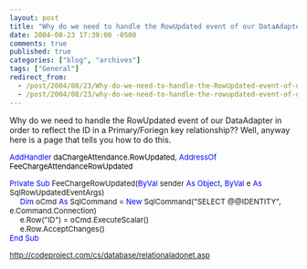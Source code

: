 ```yaml
---
layout: post
title: "Why do we need to handle the RowUpdated event of our DataAdapter in order to reflect the ID in a Primary/Foriegn key relationship??"
date: 2004-08-23 17:39:00 -0500
comments: true
published: true
categories: ["blog", "archives"]
tags: ["General"]
redirect_from: 
  - /post/2004/08/23/Why-do-we-need-to-handle-the-RowUpdated-event-of-our-DataAdapter-in-order-to-reflect-the-ID-in-a-PrimaryForiegn-key-relationship
  - /post/2004/08/23/why-do-we-need-to-handle-the-rowupdated-event-of-our-dataadapter-in-order-to-reflect-the-id-in-a-primaryforiegn-key-relationship
---
```

<!-- more -->
<P>Why do we need to handle the RowUpdated event of our DataAdapter in order to reflect the ID in a Primary/Foriegn key relationship?? Well, anyway here is a page that tells you how to do this.</P>
<P><FONT color=#0000ff size=2>AddHandler</FONT><FONT color=#000000 size=2> daChargeAttendance.RowUpdated, </FONT><FONT color=#0000ff size=2>AddressOf</FONT><FONT size=2><FONT color=#000000> FeeChargeAttendanceRowUpdated</FONT></FONT></P><FONT color=#0000ff size=2>
<P>Private</FONT><FONT size=2> </FONT><FONT color=#0000ff size=2>Sub</FONT><FONT size=2> FeeChargeRowUpdated(</FONT><FONT color=#0000ff size=2>ByVal</FONT><FONT size=2> sender </FONT><FONT color=#0000ff size=2>As</FONT><FONT size=2> </FONT><FONT color=#0000ff size=2>Object</FONT><FONT size=2>, </FONT><FONT color=#0000ff size=2>ByVal</FONT><FONT size=2> e </FONT><FONT color=#0000ff size=2>As</FONT><FONT size=2> SqlRowUpdatedEventArgs)<BR></FONT><FONT color=#0000ff size=2>&nbsp;&nbsp;&nbsp;&nbsp;&nbsp;Dim</FONT><FONT size=2> oCmd </FONT><FONT color=#0000ff size=2>As</FONT><FONT size=2> SqlCommand = </FONT><FONT color=#0000ff size=2>New</FONT><FONT size=2> SqlCommand("SELECT @@IDENTITY", e.Command.Connection)<BR>&nbsp;&nbsp;&nbsp;&nbsp;&nbsp;e.Row("ID") = oCmd.ExecuteScalar()<BR>&nbsp;&nbsp;&nbsp;&nbsp;&nbsp;e.Row.AcceptChanges()<BR><FONT color=#0000ff size=2>End</FONT><FONT size=2> </FONT><FONT color=#0000ff size=2>Sub</P></FONT>
<P><A href="http://codeproject.com/cs/database/relationaladonet.asp">http://codeproject.com/cs/database/relationaladonet.asp</A></P></FONT>
